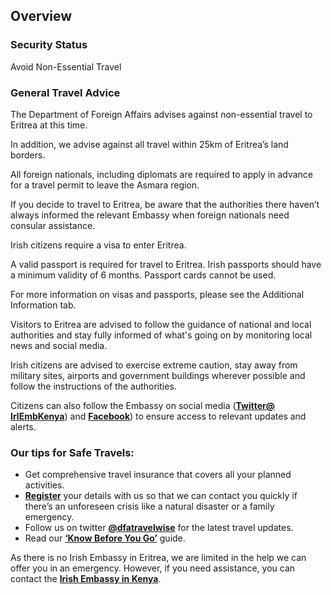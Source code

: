 ## Overview

### **Security Status**

Avoid Non-Essential Travel

### **General Travel Advice**

The Department of Foreign Affairs advises against non-essential travel to Eritrea at this time.

In addition, we advise against all travel within 25km of Eritrea’s land borders.

All foreign nationals, including diplomats are required to apply in advance for a travel permit to leave the Asmara region.

If you decide to travel to Eritrea, be aware that the authorities there haven’t always informed the relevant Embassy when foreign nationals need consular assistance.

Irish citizens require a visa to enter Eritrea.

A valid passport is required for travel to Eritrea. Irish passports should have a minimum validity of 6 months. Passport cards cannot be used.

For more information on visas and passports, please see the Additional Information tab.

Visitors to Eritrea are advised to follow the guidance of national and local authorities and stay fully informed of what's going on by monitoring local news and social media.

Irish citizens are advised to exercise extreme caution, stay away from military sites, airports and government buildings wherever possible and follow the instructions of the authorities.

Citizens can also follow the Embassy on social media ([**Twitter@ IrlEmbKenya**](https://twitter.com/IrlEmbKenya)) and [**Facebook**](https://www.facebook.com/irishembassyinkenya/)) to ensure access to relevant updates and alerts.

### **Our tips for Safe Travels:**

* Get comprehensive travel insurance that covers all your planned activities.
* [**Register**](/en/dfa/overseas-travel/citizens-registration/) your details with us so that we can contact you quickly if there’s an unforeseen crisis like a natural disaster or a family emergency.
* Follow us on twitter [**@dfatravelwise**](https://www.twitter.com/DFATravelWise) for the latest travel updates.
* Read our [**‘Know Before You Go’**](/en/dfa/overseas-travel/know-before-you-go-/) guide.

As there is no Irish Embassy in Eritrea, we are limited in the help we can offer you in an emergency. However, if you need assistance, you can contact the [**Irish Embassy in Kenya**](/en/kenya/nairobi/).